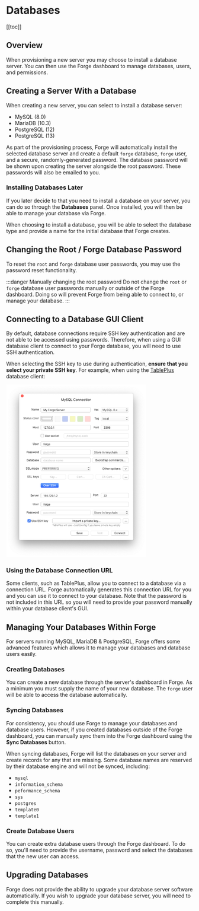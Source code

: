 # Databases

[[toc]]

## Overview

When provisioning a new server you may choose to install a database server. You can then use the Forge dashboard to manage databases, users, and permissions.

## Creating a Server With a Database

When creating a new server, you can select to install a database server:

- MySQL (8.0)
- MariaDB (10.3)
- PostgreSQL (12)
- PostgreSQL (13)

As part of the provisioning process, Forge will automatically install the selected database server and create a default `forge` database, `forge` user, and a secure, randomly-generated password. The database password will be shown upon creating the server alongside the root password. These passwords will also be emailed to you.

### Installing Databases Later

If you later decide to that you need to install a database on your server, you can do so through the **Databases** panel. Once installed, you will then be able to manage your database via Forge.

When choosing to install a database, you will be able to select the database type and provide a name for the initial database that Forge creates.

## Changing the Root / Forge Database Password

To reset the `root` and `forge` database user passwords, you may use the password reset functionality.

:::danger Manually changing the root password
Do not change the `root` or `forge` database user passwords manually or outside of the Forge dashboard. Doing so will prevent Forge from being able to connect to, or manage your database.
:::

## Connecting to a Database GUI Client

By default, database connections require SSH key authentication and are not able to be accessed using passwords. Therefore, when using a GUI database client to connect to your Forge database, you will need to use SSH authentication.

When selecting the SSH key to use during authentication, **ensure that you select your private SSH key**. For example, when using the [TablePlus](https://tableplus.com) database client:

<img src="./img/db-gui.png" alt="Connecting with TablePlus" style="width: 75%;">

### Using the Database Connection URL

Some clients, such as TablePlus, allow you to connect to a database via a connection URL. Forge automatically generates this connection URL for you and you can use it to connect to your database. Note that the password is not included in this URL so you will need to provide your password manually within your database client's GUI.

## Managing Your Databases Within Forge

For servers running MySQL, MariaDB & PostgreSQL, Forge offers some advanced features which allows it to manage your databases and database users easily.

### Creating Databases

You can create a new database through the server's dashboard in Forge. As a minimum you must supply the name of your new database. The `forge` user will be able to access the database automatically.

### Syncing Databases

For consistency, you should use Forge to manage your databases and database users. However, if you created databases outside of the Forge dashboard, you can manually sync them into the Forge dashboard using the **Sync Databases** button.

When syncing databases, Forge will list the databases on your server and create records for any that are missing. Some database names are reserved by their database engine and will not be synced, including:

- `mysql`
- `information_schema`
- `peformance_schema`
- `sys`
- `postgres`
- `template0`
- `template1`

### Create Database Users

You can create extra database users through the Forge dashboard. To do so, you'll need to provide the username, password and select the databases that the new user can access.

## Upgrading Databases

Forge does not provide the ability to upgrade your database server software automatically. If you wish to upgrade your database server, you will need to complete this manually.
